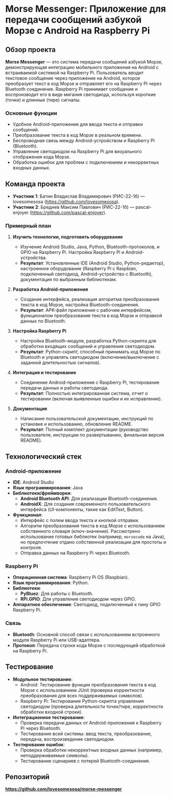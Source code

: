 # Morse Messenger: Приложение для передачи сообщений азбукой Морзе с Android на Raspberry Pi

## Обзор проекта

**Morse Messenger** — это система передачи сообщений азбукой Морзе, демонстрирующая интеграцию мобильного приложения на Android с встраиваемой системой на Raspberry Pi. Пользователь вводит текстовое сообщение через приложение на Android, которое преобразует текст в код Морзе и отправляет его на Raspberry Pi через Bluetooth соединение. Raspberry Pi принимает сообщение и воспроизводит его в виде мигания светодиода, используя короткие (точки) и длинные (тире) сигналы.
### Основные функции
- Удобное Android-приложение для ввода текста и отправки сообщений.
- Преобразование текста в код Морзе в реальном времени.
- Беспроводная связь между Android-устройством и Raspberry Pi (Bluetooth).
- Управление светодиодом на Raspberry Pi для визуального отображения кода Морзе.
- Обработка ошибок для проблем с подключением и некорректных входных данных.

## Команда проекта
- **Участник 1**: Батин Владислав Владимирович (РИС-22-1б) — lovesomesosa (https://github.com/lovesomesosa).
- **Участник 2**: Бреднев Максим Павлович (РИС-22-1б) — pascal-enjoyer (https://github.com/pascal-enjoyer).

### Примерный план
1. **Изучить технологии, подготовить оборудование**  
   - Изучение Android Studio, Java, Python, Bluetooth-протоколов, и GPIO на Raspberry Pi. Настройка Raspberry Pi и Android-устройства.  
   - **Результат**: Установленные IDE (Android Studio, Python-редактор), настроенное оборудование (Raspberry Pi с Raspbian, подключенный светодиод, Android-устройство с Bluetooth), документация по выбранным библиотекам.  

2. **Разработка Android-приложения**  
   - Создание интерфейса, реализация алгоритма преобразования текста в код Морзе, настройка Bluetooth-соединения.  
   - **Результат**: APK-файл приложения с рабочим интерфейсом, функционалом преобразования текста в код Морзе и отправкой данных по Bluetooth.  

3. **Настройка Raspberry Pi**  
   - Настройка Bluetooth-модуля, разработка Python-скрипта для обработки входящих сообщений и управления светодиодом.  
   - **Результат**: Python-скрипт, способный принимать код Морзе по Bluetooth и управлять светодиодом (включение/выключение с заданной длительностью сигналов).  

4. **Интеграция и тестирование**  
   - Соединение Android-приложения с Raspberry Pi, тестирование передачи данных и работы светодиода.  
   - **Результат**: Полностью интегрированная система, отчет о тестировании (включая выявленные ошибки и их исправление).  

5. **Документация**  
   - Написание пользовательской документации, инструкций по установке и использованию, обновление README.  
   - **Результат**: Полный комплект документации (руководство пользователя, инструкции по развертыванию, финальная версия README).

## Технологический стек

### Android-приложение
- **IDE**: Android Studio
- **Язык программирования**: Java
- **Библиотеки/фреймворки**:
  - **Android Bluetooth API**: Для реализации Bluetooth-соединения.
  - **AndroidX**: Для создания современного пользовательского интерфейса (UI-компоненты, такие как EditText, Button).
- **Функционал**:
  - Интерфейс с полем ввода текста и кнопкой отправки.
  - Алгоритм преобразования текста в код Морзе с использованием собственного словаря (ключ-значение). Рассмотрено использование готовых библиотек (например, `morsecode` на Java), но предпочтение отдано собственной реализации для простоты и контроля.
  - Отправка данных на Raspberry Pi через Bluetooth.

### Raspberry Pi
- **Операционная система**: Raspberry Pi OS (Raspbian).
- **Язык программирования**: Python.
- **Библиотеки**:
  - **PyBluez**: Для работы с Bluetooth.
  - **RPi.GPIO**: Для управления светодиодом через GPIO.
- **Аппаратное обеспечение**: Светодиод, подключенный к пину GPIO Raspberry Pi.

### Связь
- **Bluetooth**: Основной способ связи с использованием встроенного модуля Raspberry Pi или USB-адаптера.
- **Протокол**: Передача строки кода Морзе с последующей обработкой на Raspberry Pi.

## Тестирование
- **Модульное тестирование**:
  - Android: Тестирование функции преобразования текста в код Морзе с использованием JUnit (проверка корректности преобразования для всех поддерживаемых символов).
  - Raspberry Pi: Тестирование Python-скрипта управления светодиодом (проверка длительности точек/тире, корректности обработки входной строки).
- **Интеграционное тестирование**:
  - Проверка передачи данных от Android-приложения к Raspberry Pi через Bluetooth.
  - Тестирование всей системы: ввод текста, преобразование, передача, воспроизведение светодиодом.
- **Тестирование ошибок**:
  - Проверка обработки некорректных входных данных (например, неподдерживаемые символы).
  - Тестирование сценариев с потерей Bluetooth-соединения.

## Репозиторий
**https://github.com/lovesomesosa/morse-messenger**

